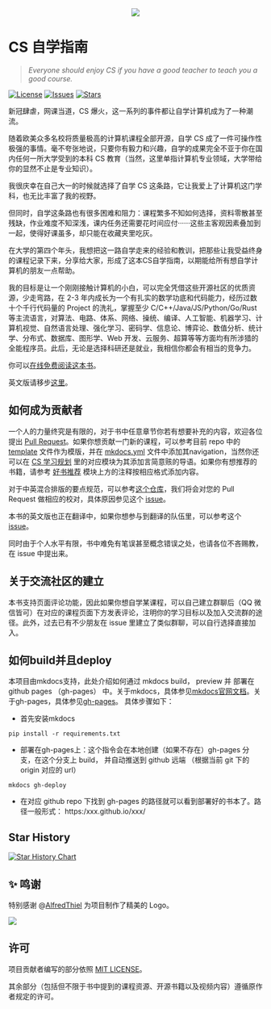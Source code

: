<div align="center">
  <img src=./docs/images/title.png >
</div>

# CS 自学指南

> *Everyone should enjoy CS if you have a good teacher to teach you a good course.*

[![License](https://img.shields.io/github/license/PKUFlyingPig/cs-self-learning)](https://github.com/PKUFlyingPig/cs-self-learning/blob/master/LICENSE)
[![Issues](https://img.shields.io/github/issues/PKUFlyingPig/cs-self-learning)](https://github.com/PKUFlyingPig/cs-self-learning/issues)
[![Stars](https://img.shields.io/github/stars/PKUFlyingPig/cs-self-learning)](https://github.com/PKUFlyingPig/cs-self-learning)

新冠肆虐，网课当道，CS 爆火，这一系列的事件都让自学计算机成为了一种潮流。

随着欧美众多名校将质量极高的计算机课程全部开源，自学 CS 成了一件可操作性极强的事情。毫不夸张地说，只要你有毅力和兴趣，自学的成果完全不亚于你在国内任何一所大学受到的本科 CS 教育（当然，这里单指计算机专业领域，大学带给你的显然不止是专业知识）。

我很庆幸在自己大一的时候就选择了自学 CS 这条路，它让我爱上了计算机这门学科，也无比丰富了我的视野。

但同时，自学这条路也有很多困难和阻力：课程繁多不知如何选择，资料零散甚至残缺，作业难度不知深浅，课内任务还需要花时间应付······这些主客观因素叠加到一起，使得好课虽多，却只能在收藏夹里吃灰。

在大学的第四个年头，我想把这一路自学走来的经验和教训，把那些让我受益终身的课程记录下来，分享给大家，形成了这本CS自学指南，以期能给所有想自学计算机的朋友一点帮助。

我的目标是让一个刚刚接触计算机的小白，可以完全凭借这些开源社区的优质资源，少走弯路，在 2-3 年内成长为一个有扎实的数学功底和代码能力，经历过数十个千行代码量的 Project 的洗礼，掌握至少 C/C++/Java/JS/Python/Go/Rust 等主流语言，对算法、电路、体系、网络、操统、编译、人工智能、机器学习、计算机视觉、自然语言处理、强化学习、密码学、信息论、博弈论、数值分析、统计学、分布式、数据库、图形学、Web 开发、云服务、超算等等方面均有所涉猎的全能程序员。此后，无论是选择科研还是就业，我相信你都会有相当的竞争力。

你可以[在线免费阅读这本书](https://csdiy.wiki)。

英文版请移步[这里](https://github.com/PKUFlyingPig/Self-learning-Computer-Science)。

## 如何成为贡献者

一个人的力量终究是有限的，对于书中任意章节你若有想要补充的内容，欢迎各位提出 [Pull Request](https://docs.github.com/en/pull-requests/collaborating-with-pull-requests/proposing-changes-to-your-work-with-pull-requests/creating-a-pull-request-from-a-fork)。如果你想贡献一门新的课程，可以参考目前 repo 中的 [template](./template.md) 文件作为模版，并在 [mkdocs.yml](./mkdocs.yml) 文件中添加其navigation，当然你还可以在 [CS 学习规划](./docs/CS学习规划.md) 里的对应模块为其添加言简意赅的导语。如果你有想推荐的书籍，请参考 [好书推荐](https://raw.githubusercontent.com/PKUFlyingPig/cs-self-learning/master/docs/%E5%A5%BD%E4%B9%A6%E6%8E%A8%E8%8D%90.md) 模块上方的注释按相应格式添加内容。

对于中英混合排版的要点规范，可以参考[这个仓库](https://github.com/sparanoid/chinese-copywriting-guidelines/blob/master/README.zh-Hans.md)，我们将会对您的 Pull Request 做相应的校对，具体原因参见这个 [issue](https://github.com/PKUFlyingPig/cs-self-learning/issues/114)。

本书的英文版也正在翻译中，如果你想参与到翻译的队伍里，可以参考这个 [issue](https://github.com/PKUFlyingPig/cs-self-learning/issues/222)。

同时由于个人水平有限，书中难免有笔误甚至概念错误之处，也请各位不吝赐教，在 issue 中提出来。

## 关于交流社区的建立

本书支持页面评论功能，因此如果你想自学某课程，可以自己建立群聊后（QQ 微信皆可）在对应的课程页面下方发表评论，注明你的学习目标以及加入交流群的途径。此外，过去已有不少朋友在 issue 里建立了类似群聊，可以自行选择直接加入。

## 如何build并且deploy
本项目由mkdocs支持，此处介绍如何通过 mkdocs build， preview 并 部署在github pages （gh-pages） 中。关于mkdocs，具体参见[mkdocs官网文档](https://www.mkdocs.org/getting-started/)。关于gh-pages，具体参见[gh-pages](https://pages.github.com/)。
具体步骤如下：
- 首先安装mkdocs

```
pip install -r requirements.txt
```
- 部署在gh-pages上：这个指令会在本地创建（如果不存在）gh-pages 分支，在这个分支上 build， 并自动推送到 github 远端 （根据当前 git 下的 origin 对应的 url）
```
mkdocs gh-deploy
```
- 在对应 github repo 下找到 gh-pages 的路径就可以看到部署好的书本了。路径一般形式： https:/xxx.github.io/xxx/

## Star History

[![Star History Chart](https://api.star-history.com/svg?repos=PKUFlyingPig/cs-self-learning&type=Timeline)](https://star-history.com/#PKUFlyingPig/cs-self-learning&Timeline)

## ✨ 鸣谢

特别感谢 @[AlfredThiel](https://github.com/AlfredThiel) 为项目制作了精美的 Logo。
<!--  support by https://contrib.rocks -->
<a href="https://github.com/PKUFlyingPig/cs-self-learning/graphs/contributors">
  <img src="https://contrib.rocks/image?repo=PKUFlyingPig/cs-self-learning"/>
</a>

## 许可

项目贡献者编写的部分依照 [MIT LICENSE](https://www.tawesoft.co.uk/kb/article/mit-license-faq)。

其余部分（包括但不限于书中提到的课程资源、开源书籍以及视频内容）遵循原作者规定的许可。
